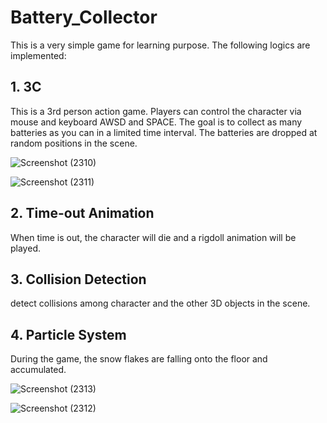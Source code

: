 # Battery_Collector
This is a very simple game for learning purpose. The following logics are implemented:
## 1. 3C
This is a 3rd person action game. Players can control the character via mouse and keyboard AWSD and SPACE. The goal is to collect as many batteries as you can in a limited time interval. The batteries are dropped at random positions in the scene.

  ![Screenshot (2310)](https://github.com/PickOranges/Battery_Collector/assets/55946962/87ea5859-f1f7-441d-b723-88d746191b53)
  
  ![Screenshot (2311)](https://github.com/PickOranges/Battery_Collector/assets/55946962/7f8897fb-bb71-4caf-a2d9-2a2b7711edcd)
  
## 2. Time-out Animation
When time is out, the character will die and a rigdoll animation will be played.

## 3. Collision Detection
detect collisions among character and the other 3D objects in the scene.

## 4. Particle System
During the game, the snow flakes are falling onto the floor and accumulated. 

![Screenshot (2313)](https://github.com/PickOranges/Battery_Collector/assets/55946962/6b6b53e4-831a-463c-8dad-7e2f04e8b1a8)

![Screenshot (2312)](https://github.com/PickOranges/Battery_Collector/assets/55946962/99378fe3-a50b-4bad-87a6-39fa7c193013)

